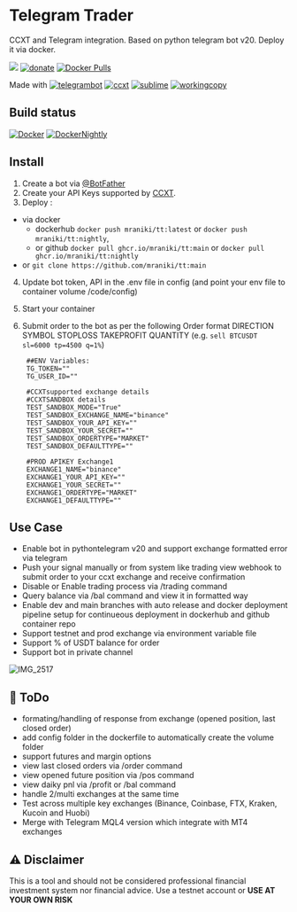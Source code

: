 # Telegram Trader
 CCXT and Telegram integration. Based on python telegram bot v20. 
 Deploy it via docker. 

[![](https://badgen.net/badge/icon/TT/E2B13C?icon=bitcoin&label)](https://github.com/mraniki/tt)
[![donate](https://badgen.net/badge/icon/coindrop/6F4E37?icon=buymeacoffee&label)](https://coindrop.to/mraniki) 
[![Docker Pulls](https://badgen.net/docker/pulls/mraniki/tt)](https://hub.docker.com/r/mraniki/tt)



Made with
[![telegrambot](https://badgen.net/badge/icon/telegrambot?icon=telegram&label)](https://t.me/pythontelegrambotchannel)
[![ccxt](https://badgen.net/badge/icon/ccxt/black?icon=libraries&label)](https://github.com/ccxt/ccxt)
[![sublime](https://badgen.net/badge/icon/sublime/F96854?icon=terminal&label)](https://www.sublimetext.com/)
[![workingcopy](https://badgen.net/badge/icon/workingcopy/16DCCD?icon=github&label)](https://workingcopy.app/)

## Build status
[![Docker](https://github.com/mraniki/tt/actions/workflows/DockerHub.yml/badge.svg)](https://github.com/mraniki/tt/actions/workflows/DockerHub.yml) [![DockerNightly](https://github.com/mraniki/tt/actions/workflows/DockerHub_Dev.yml/badge.svg)](https://github.com/mraniki/tt/actions/workflows/DockerHub_Dev.yml)

## Install
1) Create a bot via [@BotFather ](https://core.telegram.org/bots/tutorial)
2) Create your API Keys supported by [CCXT](https://github.com/ccxt/ccxt). 
3) Deploy :
- via docker 
  - dockerhub `docker push mraniki/tt:latest` or `docker push mraniki/tt:nightly`,
  - or github `docker pull ghcr.io/mraniki/tt:main` or `docker pull ghcr.io/mraniki/tt:nightly`
- or `git clone https://github.com/mraniki/tt:main`
4) Update bot token, API in the .env file in config (and point your env file to container volume /code/config)
5) Start your container
6) Submit order to the bot as per the following Order format DIRECTION SYMBOL STOPLOSS TAKEPROFIT QUANTITY 
  (e.g. `sell BTCUSDT sl=6000 tp=4500 q=1%`) 
  
        ##ENV Variables:
        TG_TOKEN=""
        TG_USER_ID=""

        #CCXTsupported exchange details
        #CCXTSANDBOX details
        TEST_SANDBOX_MODE="True"
        TEST_SANDBOX_EXCHANGE_NAME="binance"
        TEST_SANDBOX_YOUR_API_KEY=""
        TEST_SANDBOX_YOUR_SECRET=""
        TEST_SANDBOX_ORDERTYPE="MARKET"
        TEST_SANDBOX_DEFAULTTYPE=""

        #PROD APIKEY Exchange1
        EXCHANGE1_NAME="binance"
        EXCHANGE1_YOUR_API_KEY=""
        EXCHANGE1_YOUR_SECRET=""
        EXCHANGE1_ORDERTYPE="MARKET"
        EXCHANGE1_DEFAULTTYPE=""

        
 ## Use Case
 - Enable bot in pythontelegram v20 and support exchange formatted error via telegram
 - Push your signal manually or from system like trading view webhook to submit order to your ccxt exchange and receive confirmation
 - Disable or Enable trading process via /trading command
 - Query balance via /bal command and view it in formatted way
 - Enable dev and main branches with auto release and docker deployment pipeline setup for continueous deployment in dockerhub and github container repo
 - Support testnet and prod exchange via environment variable file
 - Support % of USDT balance for order
 - Support bot in private channel
 
![IMG_2517](https://user-images.githubusercontent.com/8766259/199422978-dc3322d9-164b-42af-9cf2-84c6bc3dae29.jpg)

 ## 🚧 ToDo
- formating/handling of response from exchange (opened position, last closed order)
- add config folder in the dockerfile to automatically create the volume folder
- support futures and margin options
- view last closed orders via /order command 
- view opened future position via /pos command 
- view daiky pnl via /profit or /bal command
- handle 2/multi exchanges at the same time
- Test across multiple key exchanges (Binance, Coinbase, FTX, Kraken, Kucoin and Huobi)
- Merge with Telegram MQL4 version which integrate with MT4 exchanges

 ## ⚠️ Disclaimer
 This is a tool and should not be considered professional financial investment system nor financial advice.
Use a testnet account or **USE AT YOUR OWN RISK**

